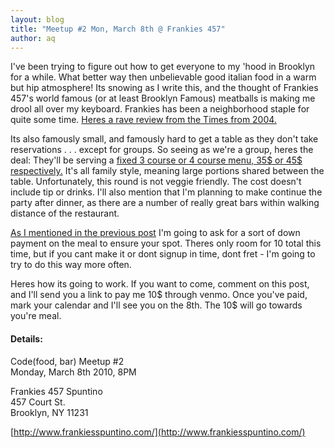 ```yaml
---
layout: blog
title: "Meetup #2 Mon, March 8th @ Frankies 457"
author: aq
---
```

I've been trying to figure out how to get everyone to my 'hood in Brooklyn for a while. What better way then unbelievable good italian food in a warm but hip atmosphere! Its snowing as I write this, and the thought of Frankies 457's world famous (or at least Brooklyn Famous) meatballs is making me drool all over my keyboard. Frankies has been a neighborhood staple for quite some time. [Heres a rave review from the Times from 2004.](http://www.nytimes.com/2004/11/24/dining/24UNDE.html)

Its also famously small, and famously hard to get a table as they don't take reservations . . . except for groups. So seeing as we're a group, heres the deal: They'll be serving a [fixed 3 course or 4 course menu, 35$ or 45$ respectively.](http://www.frankiesspuntino.com/457/menus-groupdining457.php) It's all family style, meaning large portions shared between the table. Unfortunately, this round is not veggie friendly. The cost doesn't include tip or drinks. I'll also mention that I'm planning to make continue the party after dinner, as there are a number of really great bars within walking distance of the restaurant.

[As I mentioned in the previous post](http://codefoodbar.org/2010/02/25/format-changes-or-why-nyc-is-the-best-and-worst-city-for-this-group.html) I'm going to ask for a sort of down payment on the meal to ensure your spot. Theres only room for 10 total this time, but if you cant make it or dont signup in time, dont fret - I'm going to try to do this way more often. 

Heres how its going to work. If you want to come, comment on this post, and I'll send you a link to pay me 10$ through venmo. Once you've paid, mark your calendar and I'll see you on the 8th. The 10$ will go towards you're meal.

#### Details:

Code(food, bar) Meetup #2<br />
Monday, March 8th 2010, 8PM

Frankies 457 Spuntino<br />
457 Court St.<br />
Brooklyn, NY 11231<br />

[http://www.frankiesspuntino.com/](http://www.frankiesspuntino.com/)